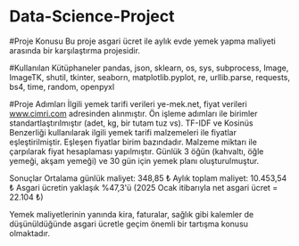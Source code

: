 # Data-Science-Project

#Proje Konusu
Bu proje asgari ücret ile aylık evde yemek yapma maliyeti arasında bir karşılaştırma projesidir.

#Kullanılan Kütüphaneler
pandas, json, sklearn, os, sys, subprocess, Image, ImageTK, shutil, tkinter, seaborn, matplotlib.pyplot, re, urllib.parse, requests, bs4, time, random, openpyxl

#Proje Adımları
İlgili yemek tarifi verileri ye-mek.net, fiyat verileri www.cimri.com adresinden alınmıştır.
Ön işleme adımları ile birimler standartlaştırılmıştır (adet, kg, bir tutam tuz vs).
TF-IDF ve Kosinüs Benzerliği kullanılarak ilgili yemek tarifi malzemeleri ile fiyatlar eşleştirilmiştir.
Eşleşen fiyatlar birim bazındadır. Malzeme miktarı ile çarpılarak fiyat hesaplaması yapılmıştır.
Günlük 3 öğün (kahvaltı, öğle yemeği, akşam yemeği) ve 30 gün için yemek planı oluşturulmuştur.

Sonuçlar
Ortalama günlük maliyet: 348,85 ₺
Aylık toplam maliyet: 10.453,54 ₺
Asgari ücretin yaklaşık %47,3'ü (2025 Ocak itibarıyla net asgari ücret = 22.104 ₺) 

Yemek maliyetlerinin yanında kira, faturalar, sağlık gibi kalemler de düşünüldüğünde asgari ücretle geçim önemli bir tartışma konusu olmaktadır.
